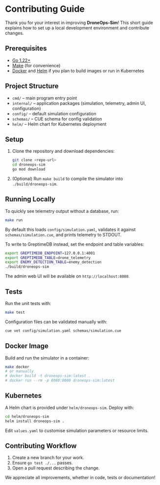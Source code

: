 # Contributing Guide

Thank you for your interest in improving **DroneOps-Sim**! This short guide explains how to set up a local development environment and contribute changes.

## Prerequisites

- [Go 1.22+](https://go.dev/doc/install)
- [Make](https://www.gnu.org/software/make/) (for convenience)
- [Docker](https://www.docker.com/) and [Helm](https://helm.sh/) if you plan to build images or run in Kubernetes

## Project Structure

- `cmd/` – main program entry point
- `internal/` – application packages (simulation, telemetry, admin UI, configuration)
- `config/` – default simulation configuration
- `schemas/` – CUE schema for config validation
- `helm/` – Helm chart for Kubernetes deployment

## Setup

1. Clone the repository and download dependencies:
   ```bash
   git clone <repo-url>
   cd droneops-sim
   go mod download
   ```
2. (Optional) Run `make build` to compile the simulator into `./build/droneops-sim`.

## Running Locally

To quickly see telemetry output without a database, run:

```bash
make run
```

By default this loads `config/simulation.yaml`, validates it against `schemas/simulation.cue`, and prints telemetry to STDOUT.

To write to GreptimeDB instead, set the endpoint and table variables:

```bash
export GREPTIMEDB_ENDPOINT=127.0.0.1:4001
export GREPTIMEDB_TABLE=drone_telemetry
export ENEMY_DETECTION_TABLE=enemy_detection
./build/droneops-sim
```

The admin web UI will be available on `http://localhost:8080`.

## Tests

Run the unit tests with:

```bash
make test
```

Configuration files can be validated manually with:

```bash
cue vet config/simulation.yaml schemas/simulation.cue
```

## Docker Image

Build and run the simulator in a container:

```bash
make docker
# or manually
# docker build -t droneops-sim:latest .
# docker run --rm -p 8080:8080 droneops-sim:latest
```

## Kubernetes

A Helm chart is provided under `helm/droneops-sim`. Deploy with:

```bash
cd helm/droneops-sim
helm install droneops-sim .
```

Edit `values.yaml` to customise simulation parameters or resource limits.

## Contributing Workflow

1. Create a new branch for your work.
2. Ensure `go test ./...` passes.
3. Open a pull request describing the change.

We appreciate all improvements, whether in code, tests or documentation!
